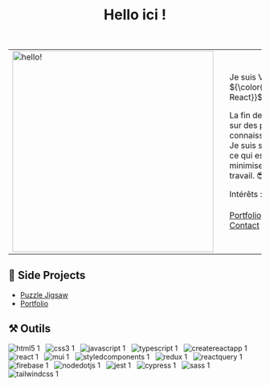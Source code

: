 <h1 align="center">Hello ici ! </h1>

<br>
<table style="border:none">
<tr>
  <td style="vertical-align: top">
    <img width="400" alt="hello!" src="https://github.com/VeraPandi/VeraPandi/assets/84042427/10f85b46-03b1-49dd-af31-1a91e9be660e">  
  </td>  
  <td>
  </td>  
  <td>
    
Je suis Vera Pandi. Développeuse ${\color{#fb630a}\textsf{JavaScript}\color{#0093db}\textsf{ React}}$. 

La fin de mes études est arrivée. Actuellement, je travaille sur des projets personnels pour approndir mes connaissances de Padawan du code.  
Je suis sensible au Responsive Design, à l'UI/UX Design, à ce qui est beau, bien écrit, documenté et testé pour minimiser le temps de travail de celui qui reprendra mon travail. 😎

Intérêts : 🎮 🎨 🪐🧑‍🦽 🌐 🕺 🎵 💭 📗 🖋

[Portfolio](https://verapandi.github.io/portfolio/)  
[Contact](https://www.linkedin.com/in/vl-dev-js-react/)

  </td>
</tr>
</table>


## 💼 Side Projects
- [Puzzle Jigsaw](https://vp-jigsaw-puzzle.netlify.app/)
- [Portfolio](https://verapandi.github.io/portfolio/)


## ⚒ Outils
<p align="left">
  
![html5 1](https://github.com/VeraPandi/VeraPandi/assets/84042427/56dbbc2c-6bf0-4636-8732-001c19001940) &nbsp; ![css3 1](https://github.com/VeraPandi/VeraPandi/assets/84042427/7fb07b01-45e8-477e-8bbf-2b41782fa859) &nbsp; ![javascript 1](https://github.com/VeraPandi/VeraPandi/assets/84042427/a552e572-804f-42d6-9f56-264e5e9047af) &nbsp; ![typescript 1](https://github.com/VeraPandi/VeraPandi/assets/84042427/5f81c5a7-99e8-442a-a1de-47ca87334f40) &nbsp; ![createreactapp 1](https://github.com/VeraPandi/VeraPandi/assets/84042427/67c80647-f590-46d0-92ee-a76939ab9ce8) &nbsp; ![react 1](https://github.com/VeraPandi/VeraPandi/assets/84042427/fffd1703-cefe-438b-b7f5-9dbb4254c01b) &nbsp; ![mui 1](https://github.com/VeraPandi/VeraPandi/assets/84042427/938b7625-a390-49e3-8f91-93040c380a1a) &nbsp; ![styledcomponents 1](https://github.com/VeraPandi/VeraPandi/assets/84042427/15bc3724-5783-4082-8f9b-96769b8d07b4) &nbsp; ![redux 1](https://github.com/VeraPandi/VeraPandi/assets/84042427/74e0d23c-c04e-45e4-b769-3cccf6fb68a3) &nbsp; ![reactquery 1](https://github.com/VeraPandi/VeraPandi/assets/84042427/71716fcc-9fb1-4d12-a7a6-96d2b134cdc3) &nbsp; ![firebase 1](https://github.com/VeraPandi/VeraPandi/assets/84042427/5db29422-3f9b-44ee-8694-a42978088580) &nbsp; ![nodedotjs 1](https://github.com/VeraPandi/VeraPandi/assets/84042427/dda5c379-bebf-4ba5-98ea-0ee0c676d06d) &nbsp; ![jest 1](https://github.com/VeraPandi/VeraPandi/assets/84042427/aa3e921e-40fe-4ef1-986a-fbfc5ca3bc76) &nbsp; ![cypress 1](https://github.com/VeraPandi/VeraPandi/assets/84042427/c562fc9f-bcbf-4032-afd4-a79e666c131a) &nbsp; ![sass 1](https://github.com/VeraPandi/VeraPandi/assets/84042427/ae219f05-c618-49ce-bb90-37d393483119) &nbsp; ![tailwindcss 1](https://github.com/VeraPandi/VeraPandi/assets/84042427/0823b6e5-7969-4f4e-a9ed-ec8b1220c169)
</p>
